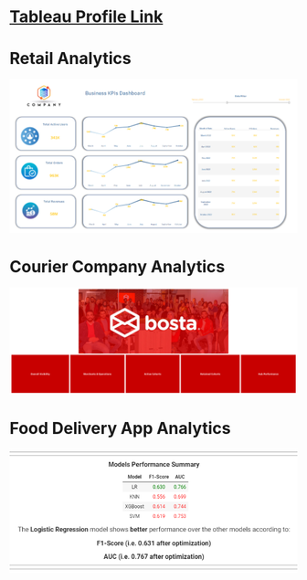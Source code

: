 
# [Tableau Profile Link](https://public.tableau.com/app/profile/ayman.el.taweel)


# **Retail Analytics**
![](https://github.com/Ayman947/Tableau/blob/main/Retail%20Analytics%20(PNG).PNG)


# **Courier Company Analytics**
![](https://github.com/Ayman947/Tableau/blob/main/Courier%20Company%20Analytics%20(PNG).png)


# **Food Delivery App Analytics**
![](https://github.com/Ayman947/Customer-Churn-Prediction/blob/main/Data/Results.PNG)
